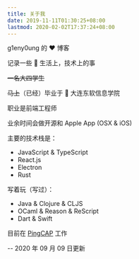 ```yaml
---
title: 关于我
date: 2019-11-11T01:30:25+08:00
lastmod: 2020-02-02T17:37:24+08:00
---
```


g1eny0ung 的 ❤️ 博客

记录一些 🌈 生活上，技术上的事

~~一名大四学生~~

~~马上~~（已经）毕业于 🏫 大连东软信息学院

职业是前端工程师

业余时间会做开源和 Apple App (OSX & iOS)

主要的技术栈是：

- JavaScript & TypeScript
- React.js
- Electron
- Rust

写着玩（写过）：

- Java & Clojure & CLJS
- OCaml & Reason & ReScript
- Dart & Swift

目前在 [PingCAP](https://pingcap.com) 工作

-- 2020 年 09 月 09 日更新
